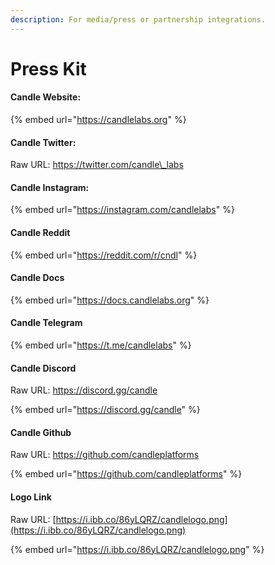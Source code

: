 ```yaml
---
description: For media/press or partnership integrations.
---
```


# Press Kit

#### Candle Website:&#x20;

{% embed url="https://candlelabs.org" %}

#### Candle Twitter:&#x20;

Raw URL: https://twitter.com/candle\_labs

#### Candle Instagram:

{% embed url="https://instagram.com/candlelabs" %}

#### Candle Reddit

{% embed url="https://reddit.com/r/cndl" %}

#### Candle Docs

{% embed url="https://docs.candlelabs.org" %}

#### Candle Telegram

{% embed url="https://t.me/candlelabs" %}

#### Candle Discord

Raw URL: https://discord.gg/candle

{% embed url="https://discord.gg/candle" %}

#### Candle Github

Raw URL: https://github.com/candleplatforms

{% embed url="https://github.com/candleplatforms" %}

#### Logo Link

Raw URL: [https://i.ibb.co/86yLQRZ/candlelogo.png](https://i.ibb.co/86yLQRZ/candlelogo.png)

{% embed url="https://i.ibb.co/86yLQRZ/candlelogo.png" %}
